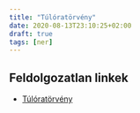 ```yaml
---
title: "Túlóratörvény"
date: 2020-08-13T23:10:25+02:00
draft: true
tags: [ner]
---
```


## Feldolgozatlan linkek

- [Túlóratörvény](https://index.hu/aktak/tuloratorveny_roviden_szakszervezet_munka_torvenykonyve_munkaido/)
